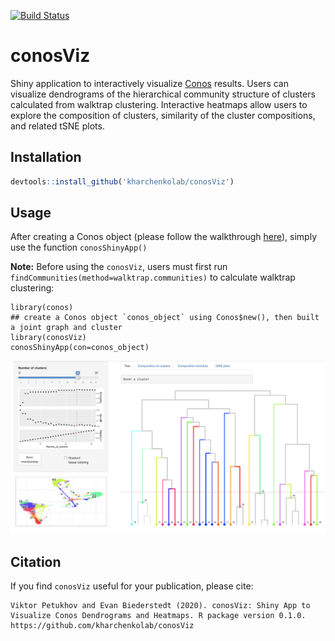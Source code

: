 [![Build Status](https://travis-ci.com/kharchenkolab/conosViz.svg?branch=master)](https://travis-ci.com/kharchenkolab/conosViz)

# conosViz

Shiny application to interactively visualize [Conos](https://github.com/kharchenkolab/conos) results. Users can visualize dendrograms of the hierarchical community structure of clusters calculated from walktrap clustering. Interactive heatmaps allow users to explore the composition of clusters, similarity of the cluster compositions, and related tSNE plots.

## Installation

```r
devtools::install_github('kharchenkolab/conosViz')
```

## Usage

After creating a Conos object (please follow the walkthrough [here](https://github.com/kharchenkolab/conos/blob/master/vignettes/walkthrough.md)), simply use the function `conosShinyApp()`

**Note:** Before using the `conosViz`, users must first run `findCommunities(method=walktrap.communities)` to calculate walktrap clustering:

```
library(conos)
## create a Conos object `conos_object` using Conos$new(), then built a joint graph and cluster
library(conosViz)
conosShinyApp(con=conos_object)
```

<p align="center">
  <img src="./inst/extdata/conosViz_screenshot.png">
</p>


## Citation

If you find `conosViz` useful for your publication, please cite:

```
Viktor Petukhov and Evan Biederstedt (2020). conosViz: Shiny App to
Visualize Conos Dendrograms and Heatmaps. R package version 0.1.0.
https://github.com/kharchenkolab/conosViz
```

